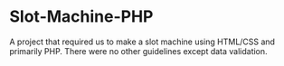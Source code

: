 # Slot-Machine-PHP
 A project that required us to make a slot machine using HTML/CSS and primarily PHP.
 There were no other guidelines except data validation.
